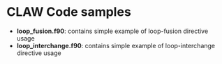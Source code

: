 # CLAW Code samples

* **loop_fusion.f90**: contains simple example of loop-fusion directive usage
* **loop_interchange.f90**: contains simple example of loop-interchange directive
usage
